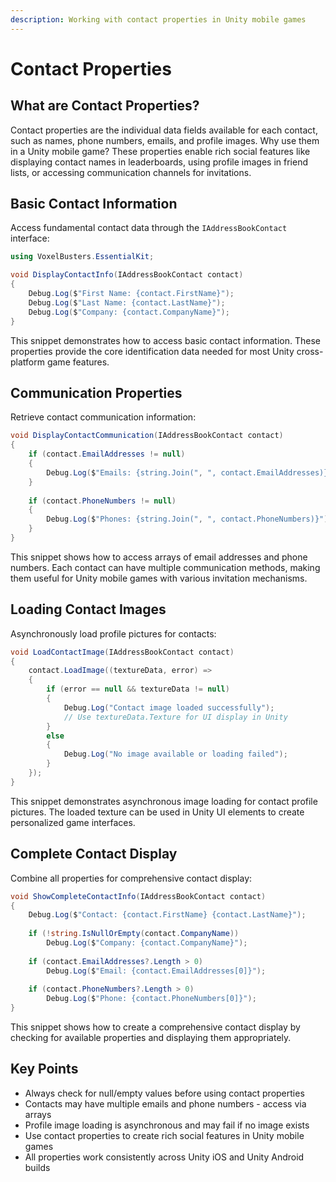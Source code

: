 ```yaml
---
description: Working with contact properties in Unity mobile games
---
```


# Contact Properties

## What are Contact Properties?

Contact properties are the individual data fields available for each contact, such as names, phone numbers, emails, and profile images. Why use them in a Unity mobile game? These properties enable rich social features like displaying contact names in leaderboards, using profile images in friend lists, or accessing communication channels for invitations.

## Basic Contact Information

Access fundamental contact data through the `IAddressBookContact` interface:

```csharp
using VoxelBusters.EssentialKit;

void DisplayContactInfo(IAddressBookContact contact)
{
    Debug.Log($"First Name: {contact.FirstName}");
    Debug.Log($"Last Name: {contact.LastName}");
    Debug.Log($"Company: {contact.CompanyName}");
}
```

This snippet demonstrates how to access basic contact information. These properties provide the core identification data needed for most Unity cross-platform game features.

## Communication Properties

Retrieve contact communication information:

```csharp
void DisplayContactCommunication(IAddressBookContact contact)
{
    if (contact.EmailAddresses != null)
    {
        Debug.Log($"Emails: {string.Join(", ", contact.EmailAddresses)}");
    }
    
    if (contact.PhoneNumbers != null)
    {
        Debug.Log($"Phones: {string.Join(", ", contact.PhoneNumbers)}");
    }
}
```

This snippet shows how to access arrays of email addresses and phone numbers. Each contact can have multiple communication methods, making them useful for Unity mobile games with various invitation mechanisms.

## Loading Contact Images

Asynchronously load profile pictures for contacts:

```csharp
void LoadContactImage(IAddressBookContact contact)
{
    contact.LoadImage((textureData, error) =>
    {
        if (error == null && textureData != null)
        {
            Debug.Log("Contact image loaded successfully");
            // Use textureData.Texture for UI display in Unity
        }
        else
        {
            Debug.Log("No image available or loading failed");
        }
    });
}
```

This snippet demonstrates asynchronous image loading for contact profile pictures. The loaded texture can be used in Unity UI elements to create personalized game interfaces.

## Complete Contact Display

Combine all properties for comprehensive contact display:

```csharp
void ShowCompleteContactInfo(IAddressBookContact contact)
{
    Debug.Log($"Contact: {contact.FirstName} {contact.LastName}");
    
    if (!string.IsNullOrEmpty(contact.CompanyName))
        Debug.Log($"Company: {contact.CompanyName}");
        
    if (contact.EmailAddresses?.Length > 0)
        Debug.Log($"Email: {contact.EmailAddresses[0]}");
        
    if (contact.PhoneNumbers?.Length > 0)
        Debug.Log($"Phone: {contact.PhoneNumbers[0]}");
}
```

This snippet shows how to create a comprehensive contact display by checking for available properties and displaying them appropriately.

## Key Points

- Always check for null/empty values before using contact properties
- Contacts may have multiple emails and phone numbers - access via arrays
- Profile image loading is asynchronous and may fail if no image exists
- Use contact properties to create rich social features in Unity mobile games
- All properties work consistently across Unity iOS and Unity Android builds